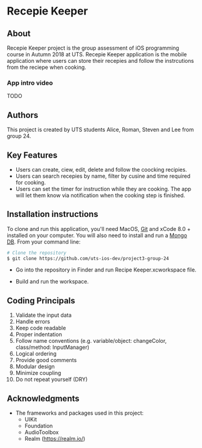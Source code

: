 # Recepie Keeper

## About

Recepie Keeper project is the group assessment of iOS programming course in Autumn 2018 at UTS. 
Recepie Keeper application is the mobile application where users can store their recepies and follow the instrcutions from the reciepe when cooking.

### App intro video

TODO

## Authors

This project is created by UTS students Alice, Roman, Steven and Lee from group 24.


## Key Features

* Users can create, ciew, edit, delete and follow the coocking recipies. 
* Users can search recepies by name, filter by cusine and time required for cooking.
* Users can set the timer for instruction while they are cooking. The app will let them know via notification when the cooking step is finished. 

## Installation instructions

To clone and run this application, you'll need MacOS, [Git](https://git-scm.com) and xCode 8.0 + installed on your computer. You will also need to install and run a [Mongo DB](https://www.mongodb.com/download-center). From your command line:

```bash
# Clone the repository
$ git clone https://github.com/uts-ios-dev/project3-group-24
```
* Go into the repository in Finder and run Recipe Keeper.xcworkspace file.

* Build and run the workspace.

## Coding Principals

1.	Validate the input data
2.	Handle errors
3.	Keep code readable
4.	Proper indentation
5.	Follow name conventions (e.g. variable/object: changeColor, class/method: InputManager)
6.	Logical ordering
7.	Provide good comments
8.	Modular design
9.	Minimize coupling
10.	Do not repeat yourself (DRY)

## Acknowledgments

* The frameworks and packages used in this project:
  - UIKit
  - Foundation
  - AudioToolbox
  - Realm (https://realm.io/)
